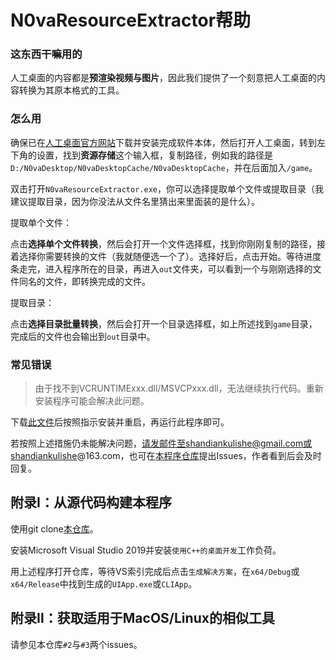 # N0vaResourceExtractor帮助

### 这东西干嘛用的

人工桌面的内容都是**预渲染视频与图片**，因此我们提供了一个刻意把人工桌面的内容转换为其原本格式的工具。

### 怎么用

确保已在[人工桌面官方网站](https://n0va.mihoyo.com/#/)下载并安装完成软件本体，然后打开人工桌面，转到左下角的设置，找到**资源存储**这个输入框，复制路径，例如我的路径是`D:/N0vaDesktop/N0vaDesktopCache/N0vaDesktopCache`，并在后面加入`/game`。

双击打开`N0vaResourceExtractor.exe`，你可以选择提取单个文件或提取目录（我建议提取目录，因为你没法从文件名里猜出来里面装的是什么）。

提取单个文件：

点击**选择单个文件转换**，然后会打开一个文件选择框，找到你刚刚复制的路径，接着选择你需要转换的文件（我就随便选一个了）。选择好后，点击开始。等待进度条走完，进入程序所在的目录，再进入`out`文件夹，可以看到一个与刚刚选择的文件同名的文件，即转换完成的文件。

提取目录：

点击**选择目录批量转换**，然后会打开一个目录选择框，如上所述找到`game`目录，完成后的文件也会输出到`out`目录中。

### 常见错误

> 由于找不到VCRUNTIMExxx.dll/MSVCPxxx.dll，无法继续执行代码。重新安装程序可能会解决此问题。

下载[此文件](https://aka.ms/vs/17/release/vc_redist.x64.exe)后按照指示安装并重启，再运行此程序即可。



若按照上述措施仍未能解决问题，请发邮件至shandiankulishe@gmail.com或shandiankulishe@163.com，也可在[本程序仓库](https://github.com/youfantan/N0vaResourceExtractor)提出Issues，作者看到后会及时回复。



## 附录Ⅰ：从源代码构建本程序

使用git clone[本仓库](https://github.com/youfantan/N0vaResourceExtractor)。

安装Microsoft Visual Studio 2019并安装`使用C++的桌面开发`工作负荷。

用上述程序打开仓库，等待VS索引完成后点击`生成解决方案`，在`x64/Debug`或`x64/Release`中找到生成的`UIApp.exe`或`CLIApp`。



## 附录Ⅱ：获取适用于MacOS/Linux的相似工具

请参见本仓库`#2`与`#3`两个issues。